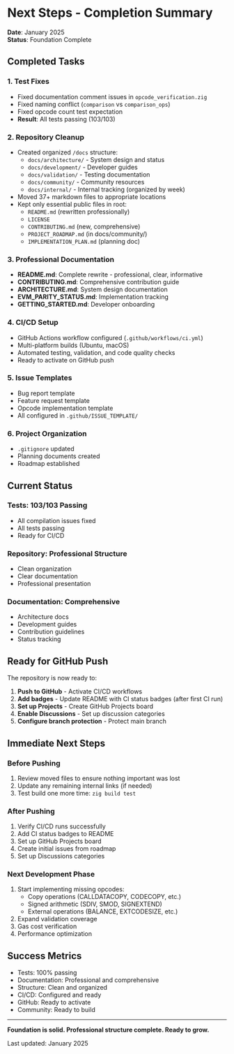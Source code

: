 # Next Steps - Completion Summary

**Date**: January 2025  
**Status**:  Foundation Complete

##  Completed Tasks

### 1. Test Fixes 
- Fixed documentation comment issues in `opcode_verification.zig`
- Fixed naming conflict (`comparison` vs `comparison_ops`)
- Fixed opcode count test expectation
- **Result**: All tests passing (103/103)

### 2. Repository Cleanup 
- Created organized `/docs` structure:
  - `docs/architecture/` - System design and status
  - `docs/development/` - Developer guides  
  - `docs/validation/` - Testing documentation
  - `docs/community/` - Community resources
  - `docs/internal/` - Internal tracking (organized by week)
- Moved 37+ markdown files to appropriate locations
- Kept only essential public files in root:
  - `README.md` (rewritten professionally)
  - `LICENSE`
  - `CONTRIBUTING.md` (new, comprehensive)
  - `PROJECT_ROADMAP.md` (in docs/community/)
  - `IMPLEMENTATION_PLAN.md` (planning doc)

### 3. Professional Documentation 
- **README.md**: Complete rewrite - professional, clear, informative
- **CONTRIBUTING.md**: Comprehensive contribution guide
- **ARCHITECTURE.md**: System design documentation
- **EVM_PARITY_STATUS.md**: Implementation tracking
- **GETTING_STARTED.md**: Developer onboarding

### 4. CI/CD Setup 
- GitHub Actions workflow configured (`.github/workflows/ci.yml`)
- Multi-platform builds (Ubuntu, macOS)
- Automated testing, validation, and code quality checks
- Ready to activate on GitHub push

### 5. Issue Templates 
- Bug report template
- Feature request template
- Opcode implementation template
- All configured in `.github/ISSUE_TEMPLATE/`

### 6. Project Organization 
- `.gitignore` updated
- Planning documents created
- Roadmap established

##  Current Status

### Tests:  103/103 Passing
- All compilation issues fixed
- All tests passing
- Ready for CI/CD

### Repository:  Professional Structure
- Clean organization
- Clear documentation
- Professional presentation

### Documentation:  Comprehensive
- Architecture docs
- Development guides
- Contribution guidelines
- Status tracking

##  Ready for GitHub Push

The repository is now ready to:

1. **Push to GitHub** - Activate CI/CD workflows
2. **Add badges** - Update README with CI status badges (after first CI run)
3. **Set up Projects** - Create GitHub Projects board
4. **Enable Discussions** - Set up discussion categories
5. **Configure branch protection** - Protect main branch

##  Immediate Next Steps

### Before Pushing
1. Review moved files to ensure nothing important was lost
2. Update any remaining internal links (if needed)
3. Test build one more time: `zig build test`

### After Pushing
1. Verify CI/CD runs successfully
2. Add CI status badges to README
3. Set up GitHub Projects board
4. Create initial issues from roadmap
5. Set up Discussions categories

### Next Development Phase
1. Start implementing missing opcodes:
   - Copy operations (CALLDATACOPY, CODECOPY, etc.)
   - Signed arithmetic (SDIV, SMOD, SIGNEXTEND)
   - External operations (BALANCE, EXTCODESIZE, etc.)
2. Expand validation coverage
3. Gas cost verification
4. Performance optimization

##  Success Metrics

-  Tests: 100% passing
-  Documentation: Professional and comprehensive
-  Structure: Clean and organized
-  CI/CD: Configured and ready
-  GitHub: Ready to activate
-  Community: Ready to build

---

**Foundation is solid. Professional structure complete. Ready to grow.**

Last updated: January 2025

